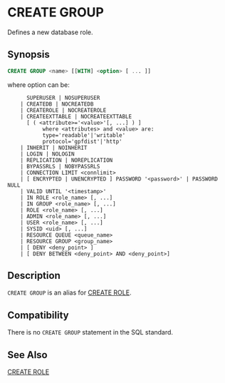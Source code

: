 # CREATE GROUP

Defines a new database role.

## Synopsis

```sql
CREATE GROUP <name> [[WITH] <option> [ ... ]]
```

where option can be:

```
      SUPERUSER | NOSUPERUSER
    | CREATEDB | NOCREATEDB
    | CREATEROLE | NOCREATEROLE
    | CREATEEXTTABLE | NOCREATEEXTTABLE 
      [ ( <attribute>='<value>'[, ...] ) ]
           where <attributes> and <value> are:
           type='readable'|'writable'
           protocol='gpfdist'|'http'
    | INHERIT | NOINHERIT
    | LOGIN | NOLOGIN
    | REPLICATION | NOREPLICATION
    | BYPASSRLS | NOBYPASSRLS
    | CONNECTION LIMIT <connlimit>
    | [ ENCRYPTED | UNENCRYPTED ] PASSWORD '<password>' | PASSWORD NULL
    | VALID UNTIL '<timestamp>' 
    | IN ROLE <role_name> [, ...]
    | IN GROUP <role_name> [, ...]
    | ROLE <role_name> [, ...]
    | ADMIN <role_name> [, ...]
    | USER <role_name> [, ...]
    | SYSID <uid> [, ...]
    | RESOURCE QUEUE <queue_name>
    | RESOURCE GROUP <group_name>
    | [ DENY <deny_point> ]
    | [ DENY BETWEEN <deny_point> AND <deny_point>]
```

## Description

`CREATE GROUP` is an alias for [CREATE ROLE](/docs/sql-statements/sql-statement-create-role.md).

## Compatibility

There is no `CREATE GROUP` statement in the SQL standard.

## See Also

[CREATE ROLE](/docs/sql-statements/sql-statement-create-role.md)



